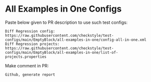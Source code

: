 # All Examples in One Configs
Paste below given to PR description to use such test configs:
```
Diff Regression config: https://raw.githubusercontent.com/checkstyle/test-configs/main/EmptyBlock/all-examples-in-one/config-all-in-one.xml
Diff Regression projects: https://raw.githubusercontent.com/checkstyle/test-configs/main/EmptyBlock/all-examples-in-one/list-of-projects.properties
```
Make comment in PR:
```
Github, generate report
```
